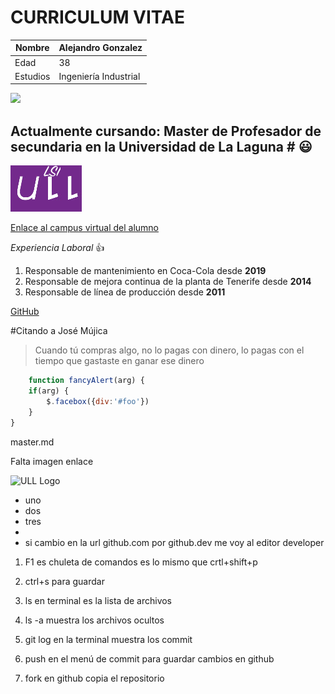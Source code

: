 
# CURRICULUM VITAE



Nombre | Alejandro Gonzalez 
-------|--------
Edad | 38
Estudios | Ingeniería Industrial 
<img width=50 src="http://portal.uned.es/NUEVOWEB/IMAGENES/logo_uned.gif">

## Actualmente cursando: Master de Profesador de secundaria en la Universidad de La Laguna # :smiley:

![ull logo](ull.gif)

[Enlace al campus virtual del alumno](https://campusdoctoradoyposgrado2122.ull.es/user/profile.php?id=4825)

*Experiencia Laboral* :+1:
1. Responsable de mantenimiento en Coca-Cola desde **2019**
2. Responsable de mejora continua de la planta de Tenerife desde **2014**
3. Responsable de línea de producción desde **2011**





[GitHub](http://github.com)

#Citando a José Mújica
> Cuando tú compras algo, 
>no lo pagas con dinero, 
>lo pagas con el tiempo que gastaste en ganar ese dinero



```javascript
    function fancyAlert(arg) {
    if(arg) {
        $.facebox({div:'#foo'})
    }
}
```
master.md

Falta imagen enlace









![[ULL Logo](logo-ull.jpg)](https://www.ull.es/)




* uno
* dos
* tres
* 
* si cambio en la url github.com por github.dev me voy al editor developer


1. F1 es chuleta de comandos es lo mismo que crtl+shift+p

2. ctrl+s para guardar

3. ls en terminal es la lista de archivos

4. ls -a muestra los archivos ocultos

5. git log en la terminal muestra los commit

6. push en el menú de commit para guardar cambios en github

7. fork en github copia el repositorio


